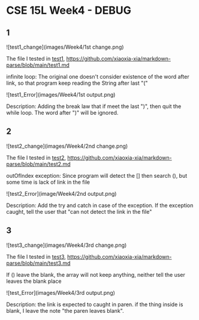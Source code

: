 # CSE 15L Week4 - DEBUG

## 1

![test1_change](images/Week4/1st change.png)

The file I tested in [test1](https://github.com/xiaoxia-xia/markdown-parse/blob/main/test1.md), https://github.com/xiaoxia-xia/markdown-parse/blob/main/test1.md

infinite loop: The original one doesn't consider existence of the word after link, so that program keep reading the String after last "("

![test1_Error](images/Week4/1st output.png)

Description: Adding the break law that if meet the last ")", then quit the while loop. The word after ")" will be ignored.


## 2 

![test2_change](images/Week4/2nd change.png)

The file I tested in [test2](https://github.com/xiaoxia-xia/markdown-parse/blob/main/test2.md), https://github.com/xiaoxia-xia/markdown-parse/blob/main/test2.md

outOfIndex exception: Since program will detect the [] then search (), but some time is lack of link in the file

![test2_Error](image/Week4/2nd output.png)

Description: Add the try and catch in case of the exception. If the exception caught, tell the user that "can not detect the link in the file"


## 3

![test3_change](images/Week4/3rd change.png)

The file I tested in [test3](https://github.com/xiaoxia-xia/markdown-parse/blob/main/test3.md), https://github.com/xiaoxia-xia/markdown-parse/blob/main/test3.md

If () leave the blank, the array will not keep anything, neither tell the user leaves the blank place

![test_Error](images/Week4/3rd output.png)

Description: the link is expected to caught in paren. if the thing inside is blank, I leave the note "the paren leaves blank".  